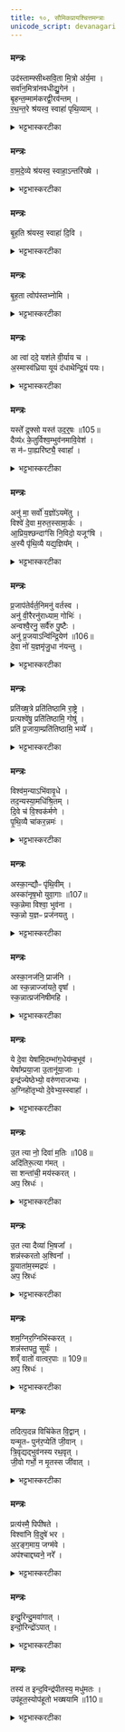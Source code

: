 ```yaml
---
title: १०, सौमिकप्रायश्चित्तमन्त्राः
unicode_script: devanagari
---
```


### मन्त्रः
उद॑स्ताम्फ्सीथ्सवि॒ता मि॒त्रो अ॑र्य॒मा ।  
सर्वा॑न॒मित्रा॑नवधीद्यु॒गेन॑ ।  
बृ॒हन्त॒म्माम॑करद्वी॒रव॑न्तम् ।  
र॒थ॒न्त॒रे श्र॑यस्व॒ स्वाहा॑ पृथि॒व्याम् ।  

<details><summary>भट्टभास्करटीका</summary>

1हविर्धाने पतिते आहवनीये जुहोति - उदस्तांप्सीदिति त्रिपदया विराजा यजुरन्तया ॥ उदस्तांप्सीत् उत्तभ्नोतु । स्तन्भेः छान्दसे लुङि हलन्तलक्षणा वृद्धिः, 'खरि च' इति चर्त्वम् । सविता मित्रः अर्यमा च हविर्धानमुत्तब्धं करोतु उत्तम्भनेन स्थापयतु सर्वाश्च अस्माकं अमित्रान् शत्रून् अवधीत् । हन्तेर्लुङि वधादेशः । युगेन योगेन युगपदिति यावत् । यद्वा - युगेन कालेन वधयोग्येन । अथ मां च बृहन्तं महान्तं यज्ञस्य अवैगुण्येन अकरत् करोतु । 'कृमृदृरुहिभ्यश्छन्दसि' इति अङ् । वीरवन्तं च करोतु । रथन्तरे सामनि तदर्थं श्रयस्व यथा न पतितः स्याः पृथिव्यां च श्रयस्व । पृथिव्यां हि स्थितः न ततः अन्यत्र पतति तदर्थं इदं स्वाहुतमस्तु ॥
</details>

### मन्त्रः
वा॒म॒दे॒व्ये श्र॑यस्व॒ स्वाहा॒ऽन्तरि॑ख्षे ।  

<details><summary>भट्टभास्करटीका</summary>

2अनसि पतिते होत्रिये जुहोति - वामदेव्य इति ॥ 'उदस्तांप्सीत्' इत्यादिः सर्वशेषोऽनुषज्यते । तामनुद्रुत्य अनेन जुहोति । वामदेव्ये सामनि श्रयस्व ततश्चान्तरिक्ष इव विचलितं वर्तस्व स्वाहुतं चास्तु ॥
</details>

### मन्त्रः
बृ॒ह॒ति श्र॑यस्व॒ स्वाहा॑ दि॒वि ।  

<details><summary>भट्टभास्करटीका</summary>

3आग्नीध्रीये पतिते आग्नीघ्रीय एव जुहोति - बृहतीति ॥ बृहति साम्नि श्रयस्व दिवीव सुस्थिरं वर्तस्व, स्वाहुतं चास्तु । पूर्ववत् ऋचोऽनुषङ्गः ॥
</details>

### मन्त्रः
बृ॒ह॒ता त्वोप॑स्तभ्नोमि ।  

<details><summary>भट्टभास्करटीका</summary>

4पतितमुत्थापयति - बृहता त्वेति यजुषा ॥ बृहता साम्ना त्वां उपस्तभ्नोमि उत्तम्भयामि । 'स्तन्भुस्तुन्भु' इति श्नुप्रत्ययः ॥
</details>

### मन्त्रः
आ त्वा॑ ददे॒ यश॑ले वी॒र्याय च ।  
अ॒स्मास्व॑ध्रिया यूयं द॑धाथेन्द्रि॒यं पयः।  

<details><summary>भट्टभास्करटीका</summary>

5यदि वपा हविरवदानं वा स्कन्देत् तदादत्ते - आ त्वा दद इति द्विपदयोष्णिहा । त्वां आददे गृह्णामि यशसे वीर्याय च हे हविः! । हे अघ्नियाः! गावः! यूयमपि अस्मासु इन्द्रियं पयश्च दधाथ स्थापयत स्कन्दनात् भ्रष्टं पुनरवस्थापयत । यशः अन्नं, पयः क्षीरादि ॥
</details>

### मन्त्रः
यस्ते᳚ द्र॒फ्सो यस्त॑ उद॒र्॒षः ॥105॥  
दैव्य॑ᳵ के॒तुर्विश्व॒म्भुव॑नमावि॒वेश॑ ।  
स न॑ᳶ पा॒ह्यरि॑ष्ट्यै॒ स्वाहा᳚ ।  
<details><summary>भट्टभास्करटीका</summary>

6अथ स्कन्नं स्रुच्यवदाय स्कन्नप्रायश्चितं जुहोति - यस्त इति अनुष्टुप्प्रकरेण ॥ दैव्य इति प्रथमपादान्तः । हे हविः! तव यः द्रप्सः सूक्ष्मः अवयवः यश्च उदर्षः उद्भूतोऽवयवः । ऋषी गतौ, घञ् । यश्च तव दैव्यः देवसम्बन्धी केतुः प्रज्ञातोप्रस्कन्नः पात्रस्थोऽवयवः स सर्वः विश्वं भुवनं आविवेश विश्वस्य स्थितये हविष्ट्वेन वर्तते । यद्वा - तव द्रप्सः उदर्षश्च दैव्यहेतुभूतास्कन्नस्वभावेन विश्वं भुवनं आविवेश । स त्वं अस्मान् निर्दोषान् पाहि रक्ष । अरिष्ट्यै अहिंसायै स्वाहुतं चास्तु ॥
</details>

### मन्त्रः
अनु॑ मा॒ सर्वो॑ य॒ज्ञो॑ऽयमे॑तु ।  
विश्वे॑ दे॒वा म॒रुत॒स्सामा॒र्कः ।  
आ॒प्रिय॒श्छन्दाꣳ॑सि नि॒विदो॒ यजूꣳ॑षि ।  
अ॒स्यै पृ॑थि॒व्यै यद्य॒ज्ञिय᳚म् ।  

<details><summary>भट्टभास्करटीका</summary>

7व्रतस्य सतः आर्त्विज्यात् निर्हरणे होमः - अनु मेति त्रिष्टुप् ॥ सर्वोऽप्ययं यज्ञः मां अन्वेतु अनुगच्छतु माऽन्यं गमत् । विश्वेदेवादयश्च मामेव अनुयन्तु । सर्वे निगदसिद्धाः । अर्कः ऋक् । निविदः शस्त्रावयवाः यच्चान्यदस्याः पृथिव्यास्सम्बन्धि यज्ञियं यज्ञार्हं तदपि मामन्वेतु मयैव अविगुणः यज्ञः निर्वर्त्यताम् ॥
</details>

### मन्त्रः
प्र॒जाप॑तेर्वर्त॒निमनु॑ वर्तस्व ।  
अनु॑ वी॒रैरनु॑राध्याम॒ गोभिः॑ ।  
अन्वश्वै॒रनु॒ सर्वै॑रु पु॒ष्टैः ।  
अनु॑ प्र॒जयाऽन्वि॑न्द्रि॒येण॑ ॥106॥  
दे॒वा नो॑ य॒ज्ञमृ॑जु॒धा न॑यन्तु ।  

<details><summary>भट्टभास्करटीका</summary>

8यद्येककपालः स्कन्देत् परि वा वर्तेत यथास्थानं तं कल्पयति - प्रजापतेरिति शक्वर्या पञ्चपदया ॥ हे एककपाल! प्रजापतेर्वर्तनिं मार्गं नित्यं अविकलं पन्थानं अनुवर्तस्व अनुगम्य वर्तस्व स्वस्थाने तिष्ठेति यावत् । ततः वयमपि वीरैः पुत्रादिभिः गोभिः अश्वैः सर्वैश्चान्यैरपि धनैः पुष्टैः समृद्धैः प्रजया इन्द्रियेण च अनुराध्याम अनुक्रमेण ऋद्धा भूयास्म । देवाश्च अस्मद्यज्ञं ऋजुधा ऋजुना अविगुणेन मार्गेण नयन्तु । छान्दसो धाप्रत्ययः ॥
</details>

### मन्त्रः
प्रति॑ख्ष॒त्रे प्रति॑तिष्ठामि रा॒ष्ट्रे ।  
प्रत्यश्वे॑षु॒ प्रति॑तिष्ठामि॒ गोषु॑ ।  
प्रति॑ प्र॒जाया॒म्प्रति॑तिष्ठामि॒ भव्ये᳚ ।  

<details><summary>भट्टभास्करटीका</summary>

9प्रति क्षत्र इति त्रिपदा विराट् ॥ एवं त्वयि आर्जवं भजमाने प्रतिष्ठिते सति अहमपि क्षत्रादिषु प्रतितिष्ठामि । भव्यं प्रशस्तभवनं स्वर्गादि । 'भव्यगेय' इति निपात्यते ॥
</details>

### मन्त्रः
विश्व॑म॒न्याऽभि॑वावृ॒धे ।  
तद॒न्यस्या॒मधि॑श्रि॒तम् ।  
दि॒वे च॑ वि॒श्वक॑र्मणे ।  
पृ॒थि॒व्यै चा॑कर॒न्नमः॑ ।  

<details><summary>भट्टभास्करटीका</summary>

10अनुमन्त्रयते - विश्वमित्यनुष्टुभा ॥ विश्वं भूतजातं अन्या एका द्यौः अभिवावृधे आभिमुख्येन वर्धयति वृष्ट्यादिना । अथ तत् तया अभिवर्धितं अन्यस्यां एकस्यां पृथिव्यां अधिश्रितं उपरिश्रितं उपरिस्थितम् । अत एव च विश्वकर्मणे कृत्स्नजगदभिवृद्धिकारिण्यै दिवे च जगतः धारयित्र्यै पृथिव्यै नमः अकरं करोमि । 'कृमृदृ' इत्यङ् । 'एककपालं वै प्रतितिष्ठन्तम्' इत्यादि ब्राह्मणं भवति ॥
</details>

### मन्त्रः
अस्का॒न्द्यौᳶ पृ॑थि॒वीम् ।  
अस्का॑नृष॒भो युवा॒गाः ॥107॥  
स्क॒न्नेमा विश्वा॒ भुव॑ना ।  
स्क॒न्नो य॒ज्ञᳶ प्रज॑नयतु ।  

<details><summary>भट्टभास्करटीका</summary>

11होममन्त्रः - अस्कानित्यनुष्टुप् ॥ द्यौः वृष्ट्या पृथिवीं अस्कान् अनुप्राप्नोति वृष्ट्या तुल्यमिदं स्कन्नं नात्र वृधा स्कन्नमिति । तथा च युवा वृषभो गाः अस्कान् रेतोधानाय अनुगच्छति तत्तुल्यमिदम् । स्कन्देः छान्दसे लुङि हलन्तलक्षणायां वृद्धौ 'बहुलं छन्दसि' इतीडभावे हल्ङ्यादिसंयोगान्तलोपौ । इमानि विश्वानि भुवनानि अनेन स्कन्नानि अनुगतानि हविष्ट्वस्यानपगमात् । यज्ञश्च अनेन स्कन्नः अनुगतः प्रजनयतु प्रजा उत्पादयतु हविष्ट्वस्यानपगमात् ॥
</details>

### मन्त्रः
अस्का॒नज॑नि॒ प्राज॑नि ।  
आ स्क॒न्नाज्जा॑यते॒ वृषा᳚ ।  
स्क॒न्नात्प्रज॑निषीमहि ।  
<details><summary>भट्टभास्करटीका</summary>

12अस्कानजनीति गायत्री ॥ यदिदं हविः अस्कान् स्कन्दतिस्म तदिदं हविः अजनि जायते हविष्ट्वमेवास्य संपद्यते नात्र स्कन्नदोषः । प्राजनि प्राजायते प्रजया पशुभिश्च । 'दीपजनबुध' इति कर्तरि चिण् । तिङः परत्वान् मध्यमस्य निघाताभावः, प्रथमस्य तु अपदात्परत्वात् । यस्मात् एवं स्कन्नत्वं गुणायैव, अतः अस्मात् स्कन्नात् हेतोः वृषा सेक्ता आजायते सर्वत सेचनसमर्थो भवति । वयं च अस्मात् स्कन्नाद्धेतोः प्रजनिषीमहि प्रजया पशुभिश्च समृद्धाः भूयास्म ॥
</details>

### मन्त्रः
ये दे॒वा येषा॑मि॒दम्भा॑ग॒धेय॑म्ब॒भूव॑ ।  
येषा᳚म्प्रया॒जा उ॒तानू॑या॒जाः ।  
इन्द्र॑ज्येष्ठेभ्यो॒ वरु॑णराजभ्यः ।  
अ॒ग्निहो॑तृभ्यो दे॒वेभ्य॒स्स्वाहा᳚ ।  

<details><summary>भट्टभास्करटीका</summary>

13यज्ञस्य विघ्नकरे भये उपजाते सर्वयागद्रव्याणि द्रोणकलशे गृहीत्वा होममन्त्रः - ये देवा इति त्रिष्टुप् ॥ ये देवाः द्युलोकवासिनः येषां देवानां इदं सर्वं पुरोडाशादि भागधेयं बभूव सङ्कल्पितं भवति, येषां च प्रयाजाः अनूयाजाश्च भागधेयं, तेभ्यो देवेभ्यः इन्द्रज्येष्ठेभ्यः इन्द्रप्रधानेभ्यः वरुणराजभ्यः वरुणो राजा येषां तेम्यः अग्निहोतृभ्यः अग्निर्होता आह्वाता येषां तेभ्यश्च स्वाहेति । 'ऋतं छन्दसि' इति कबभावः ॥
</details>

### मन्त्रः
उ॒त त्या नो॒ दिवा॑ म॒तिः ॥108॥  
अदि॑तिरू॒त्या ग॑मत् ।  
सा शन्ता॑ची॒ मय॑स्करत् ।  
अप॒ स्रिधः॑ ।  
<details><summary>भट्टभास्करटीका</summary>

14चमसे ऊर्ध्वपात्रे वा अभीक्षते उन्नीय स्तोत्रैरुपाकृते अयं प्रायश्चित्तहोमः - उत त्या न इति तिस्रः उष्णिहः ॥ उत अपिनाम त्या सैषा दिवा द्योतनवती अदितिः अखण्डनीया नः अस्माकं मतिः ऊत्या रक्षणेन निमित्तेन आगमत् आगच्छतु । सा तादृशी मतिः शन्ताची अनिष्टशमनप्रापिका अस्माकं मयः सुखं करत् करोतु । पूर्ववदङ् । स्रिधः कर्मविस्मराणनिमित्तं पापं अस्माकं शोषणं शरीरादिक्षयं अपकरत् अपाकरोतु अपगमयतु । स्त्रिवु शोषणे, असुनि छान्दसं रूपम् ॥
</details>

### मन्त्रः
उ॒त त्या दैव्या॑ भि॒षजा᳚ ।  
शन्न॑स्करतो अ॒श्विना᳚ ।  
यू॒याता॑म॒स्मद्रपः॑ ।  
अप॒ स्रिधः॑
<details><summary>भट्टभास्करटीका</summary>

15उत त्येति ॥ अपि च त्या ते देव्यौ भिषजौ अश्विनौ । सर्वत्र 'सुपां सुलुक्' इत्याकारः । तौ नः अस्माकं शं सुखं करतः कुरुताम् । लेटि व्यत्ययेन शम् । किञ्च - अस्मत् अस्मत्तः रपः विस्मरणनिमित्तं पापं यूयातां पृथक्कुरुताम् । अप स्रिध इति गतम् ॥

-  स्रिधः कर्मविस्मराणनिमित्तं पापं अस्माकं शोषणं शरीरादिक्षयं अपकरत् अपाकरोतु अपगमयतु । स्त्रिवु शोषणे, असुनि छान्दसं रूपम् ॥
</details>

### मन्त्रः
शम॒ग्निर॒ग्निभि॑स्करत् ।  
शन्न॑स्तपतु॒ सूर्यः॑ ।  
शव्ँ वातो॑ वात्वर॒पाः ॥ 109॥  
अप॒ स्रिधः॑ ।  
<details><summary>भट्टभास्करटीका</summary>

16शमग्निरित्यादि ॥ अयं अग्निः आहवनीय अन्यैः अग्निभिः सहास्माकं सुखं करोतु । सूर्यश्च अस्माकं शं यथा तथा तपतु । वातश्च शं यथा तथा वातु अरपाः अदुःखहेतुः । अप स्रिधः इति गतम् ॥

-  स्रिधः कर्मविस्मराणनिमित्तं पापं अस्माकं शोषणं शरीरादिक्षयं अपकरत् अपाकरोतु अपगमयतु । स्त्रिवु शोषणे, असुनि छान्दसं रूपम् ॥
</details>

### मन्त्रः
तदित्प॒दन्न विचि॑केत वि॒द्वान् ।  
यन्मृ॒तᳶ पुन॑र॒प्येति॑ जी॒वान् ।  
त्रि॒वृद्यद्भुव॑नस्य रथ॒वृत् ।  
जी॒वो गर्भो॒ न मृ॒तस्स जी॑वात् ।  

<details><summary>भट्टभास्करटीका</summary>

17मार्जयित्वा तं चमसेषु प्रक्षिपति - तदित्पदमिति त्रिष्टुभा ॥ तदित् तदेव पदं जीवस्य प्राप्यं स्थानं भवितुमर्हति । किम्? यत् यत्र मृतोपि गतप्राणः जीवः पुनः अनन्तरमेव जीवान् प्राणान् अप्येति अनुप्राप्नोति तत्प्राणवशीकरणमेतत् पदम् । तस्मात् यः विद्वान् आत्मोपासकः परलोकवादी वा इतः अन्यत्पदं वीप्सते नूनं सः न विचिकेत न विविच्य जानाति तेन न सम्यङ्निरूपितम् । तस्माद्धित्वा प्राणान् यदि पदान्तरं प्राप्यते, न यावज्जीवः स्यात् । जीव प्राणधारणे, इति स्मरणात् । 'न जीवो म्रियते' इति श्रुतेः, मृङ् प्राणत्यागे, इति स्मरणात् । तस्मात्तदेव पदमिति । कित ज्ञाने, छान्दसो लिट् । इदानीममृतत्वमस्य कथमिति चोद्यावसरे वाचोयुक्तिनिबन्धनप्रदर्शनेन मृतत्वाभावं समर्थयते - त्रिवृत् सात्त्विक्याद्याः तिस्रो वृत्तयः यस्य स त्रिवृत् धर्मार्थकामलक्षणप्रवृत्तित्रयवान्वा । त्रिचक्रादित्वादुत्तरपदान्तोदात्तत्वम् । भुवनस्य भूतचक्रस्य गर्भः मध्यवर्ती देही रथवृत् संसारलक्षणेन रथेन रंहणेन वर्तमानः परवशो नीयमानः तेन वा वृतः छादितः । यथोक्तम् - 'तस्मिन् हंसो भ्राम्यते ब्रह्मचक्रे' इति । तस्मादयं छादितवद्वर्तमानोपि जीव एव न मृतः स हि सर्वदा जीवात् जीवति । स एव जीवतीति व्यपदेशमर्हतीति । लेट्याडागमः । तद्वत्तवापि न काचित् क्षतिः, अविकृत एव सर्वकालमसीति । अथवा - तदेवात्मीयं पदमनुष्ठेयं कर्म विद्वानपि सन् न विचिकेत न विजानाति यथा संसारे छादितशक्तिः जीव आत्मानं न जानाति मृत्वा च पुनर्जीवत्वं प्रतिपद्यते तस्य कदाचिदपि न क्षतिः । स हि सर्वदा जीव एव न मृतः । एवं त्वमपीति ॥
</details>

### मन्त्रः
प्रत्य॑स्मै॒ पिपी॑षते ।  
विश्वा॑नि वि॒दुषे॑ भर ।  
अ॒र॒ङ्ग॒माय॒ जग्म॑वे ।  
अप॑श्चाद्दघ्वने॒ नरे᳚ ।  

<details><summary>भट्टभास्करटीका</summary>

18अथ तस्य होममन्त्रः - प्रत्यस्मा इत्यनुष्टुप् ॥ अस्मै यजमानाय पिपीषते पातुमिच्छते । पीङ् पाने, प्यायतुमिच्छते वा । छान्दसः पीभावः । विदुषे ज्ञानवते विश्वानि कर्माणि प्रतिभर अविकलानि प्रत्यावर्तय अनेन होमेन । अरंगमाय पर्याप्तं अन्यूनमेव कर्मणां गन्त्रे । पचाद्यच् । जग्मवे पुनःपुनः कमेणां गन्त्रे । यङ्लुगान्तादौणादिके कुप्रत्यये उपधालोपः । नुगभावश्च । यद्वा - गमनशीलाय कर्मानुष्ठानशीलाय । ताच्छीलिकः कुप्रत्ययः । छान्दसं द्बिर्वचनमाद्युदात्तत्वं च । अपश्चाद्दघ्वने पश्चाद्दाहरहिताय तन्निमित्तस्य कर्मभ्रेषस्याभावात् । 'अन्येभ्योपि दृश्यते' इति दहेः क्वनिपि छान्दसो वर्णविकारः । यद्बा - दध पालने, अपश्चात्पालयित्रे प्रजानाम्, अपि तु सर्वदा पालयित्रे । यद्वा - प्रथमपालयित्रे न तु पालयित्रन्तरदर्शनोत्तरकालं, पालयितॄणां प्रथमायेत्यर्थः । यद्वा - प्रागेव प्रार्थनायाः पालयित्रे न तु पश्चात् । स एव क्वनिप् । नरे नेत्रे प्रजानाम् । नॄ नये, पचाद्यच्, विभक्तिव्यत्ययः । नृशब्दस्य वा चतुर्थ्येकवचने व्यत्ययेन गुणः ॥ वृषादिर्द्रष्टव्यः ॥
</details>

### मन्त्रः
इन्दु॒रिन्दु॒मवा॑गात् ।  
इन्दो॒रिन्द्रो॑ऽपात् ।  
<details><summary>भट्टभास्करटीका</summary>

19अववृष्टस्य भक्षणमन्त्रः - इन्दुरिति यनुरन्ता एकपदा त्रिष्टुप् ॥ इन्दुः सोमः अयं अववृष्टः इन्द्रं अनववृष्टं अवागात् अवैतु अवगच्छतु ज्ञात्वा तमेवानुप्रविशतु । तस्य च इन्दोः सोमस्य इन्द्रोऽपात् । कर्मणि षष्ठी । तं इन्द्रः अपिबत् ।  
</details>

### मन्त्रः
तस्य॑ त इन्द॒विन्द्र॑पीतस्य॒ मधु॑मतः ।  
उप॑हूत॒स्योप॑हूतो भख्षयामि ॥110॥

<details><summary>भट्टभास्करटीका</summary>

तस्मात् हे इन्दो! तस्य तादृशस्य तव । इन्द्रपीतस्येत्यादि । व्याख्यातम् ॥

इति तैत्तिरीये ब्राह्मणे तृतीये सप्तमे अच्छिद्रेषु दशमोऽनुवाकः ॥  

</details>

